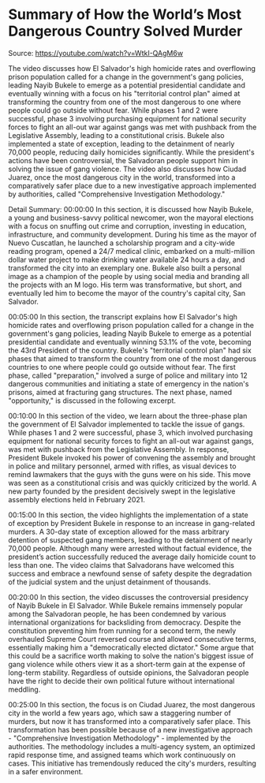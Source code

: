 # Summary of How the World’s Most Dangerous Country Solved Murder

Source: https://youtube.com/watch?v=WtkI-QAgM6w

The video discusses how El Salvador's high homicide rates and overflowing prison population called for a change in the government's gang policies, leading Nayib Bukele to emerge as a potential presidential candidate and eventually winning with a focus on his "territorial control plan" aimed at transforming the country from one of the most dangerous to one where people could go outside without fear. While phases 1 and 2 were successful, phase 3 involving purchasing equipment for national security forces to fight an all-out war against gangs was met with pushback from the Legislative Assembly, leading to a constitutional crisis. Bukele also implemented a state of exception, leading to the detainment of nearly 70,000 people, reducing daily homicides significantly. While the president's actions have been controversial, the Salvadoran people support him in solving the issue of gang violence. The video also discusses how Ciudad Juarez, once the most dangerous city in the world, transformed into a comparatively safer place due to a new investigative approach implemented by authorities, called "Comprehensive Investigation Methodology."

Detail Summary: 
00:00:00
In this section, it is discussed how Nayib Bukele, a young and business-savvy political newcomer, won the mayoral elections with a focus on snuffing out crime and corruption, investing in education, infrastructure, and community development. During his time as the mayor of Nuevo Cuscatlan, he launched a scholarship program and a city-wide reading program, opened a 24/7 medical clinic, embarked on a multi-million dollar water project to make drinking water available 24 hours a day, and transformed the city into an exemplary one. Bukele also built a personal image as a champion of the people by using social media and branding all the projects with an M logo. His term was transformative, but short, and eventually led him to become the mayor of the country's capital city, San Salvador.

00:05:00
In this section, the transcript explains how El Salvador's high homicide rates and overflowing prison population called for a change in the government's gang policies, leading Nayib Bukele to emerge as a potential presidential candidate and eventually winning 53.1% of the vote, becoming the 43rd President of the country. Bukele's "territorial control plan" had six phases that aimed to transform the country from one of the most dangerous countries to one where people could go outside without fear. The first phase, called "preparation," involved a surge of police and military into 12 dangerous communities and initiating a state of emergency in the nation's prisons, aimed at fracturing gang structures. The next phase, named "opportunity," is discussed in the following excerpt.

00:10:00
In this section of the video, we learn about the three-phase plan the government of El Salvador implemented to tackle the issue of gangs. While phases 1 and 2 were successful, phase 3, which involved purchasing equipment for national security forces to fight an all-out war against gangs, was met with pushback from the Legislative Assembly. In response, President Bukele invoked his power of convening the assembly and brought in police and military personnel, armed with rifles, as visual devices to remind lawmakers that the guys with the guns were on his side. This move was seen as a constitutional crisis and was quickly criticized by the world. A new party founded by the president decisively swept in the legislative assembly elections held in February 2021.

00:15:00
In this section, the video highlights the implementation of a state of exception by President Bukele in response to an increase in gang-related murders. A 30-day state of exception allowed for the mass arbitrary detention of suspected gang members, leading to the detainment of nearly 70,000 people. Although many were arrested without factual evidence, the president’s action successfully reduced the average daily homicide count to less than one. The video claims that Salvadorans have welcomed this success and embrace a newfound sense of safety despite the degradation of the judicial system and the unjust detainment of thousands.

00:20:00
In this section, the video discusses the controversial presidency of Nayib Bukele in El Salvador. While Bukele remains immensely popular among the Salvadoran people, he has been condemned by various international organizations for backsliding from democracy. Despite the constitution preventing him from running for a second term, the newly overhauled Supreme Court reversed course and allowed consecutive terms, essentially making him a "democratically elected dictator." Some argue that this could be a sacrifice worth making to solve the nation's biggest issue of gang violence while others view it as a short-term gain at the expense of long-term stability. Regardless of outside opinions, the Salvadoran people have the right to decide their own political future without international meddling.

00:25:00
In this section, the focus is on Ciudad Juarez, the most dangerous city in the world a few years ago, which saw a staggering number of murders, but now it has transformed into a comparatively safer place. This transformation has been possible because of a new investigative approach - "Comprehensive Investigation Methodology" - implemented by the authorities. The methodology includes a multi-agency system, an optimized rapid response time, and assigned teams which work continuously on cases. This initiative has tremendously reduced the city's murders, resulting in a safer environment.

